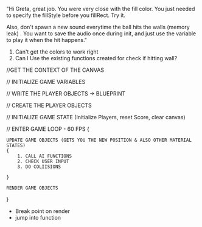 "Hi Greta, great job. You were very close with the fill color. You just needed to specify the fillStyle before you fillRect. Try it.

Also, don't spawn a new sound everytime the ball hits the walls (memory leak) . You want to save the audio once during init, and just use the variable to play it when the hit happens."


1. Can't get the colors to work right
2. Can I Use the existing functions created for check if hitting wall?

//GET THE CONTEXT OF THE CANVAS

// INITIALIZE GAME VARIABLES

// WRITE THE PLAYER OBJECTS -> BLUEPRINT

// CREATE THE PLAYER OBJECTS

// INITIALIZE GAME STATE (Initialize Players, reset Score, clear canvas)

// ENTER GAME LOOP - 60 FPS
{
	
	UPDATE GAME OBJECTS (GETS YOU THE NEW POSITION & ALSO OTHER MATERIAL STATES)
	{
		1. CALL AI FUNCTIONS
		2. CHECK USER INPUT 
		3. DO COLIISIONS
		
	}

	RENDER GAME OBJECTS


}

- Break point on render 
- jump into function